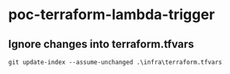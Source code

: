 # poc-terraform-lambda-trigger


## Ignore changes into terraform.tfvars

```commandline
git update-index --assume-unchanged .\infra\terraform.tfvars
```